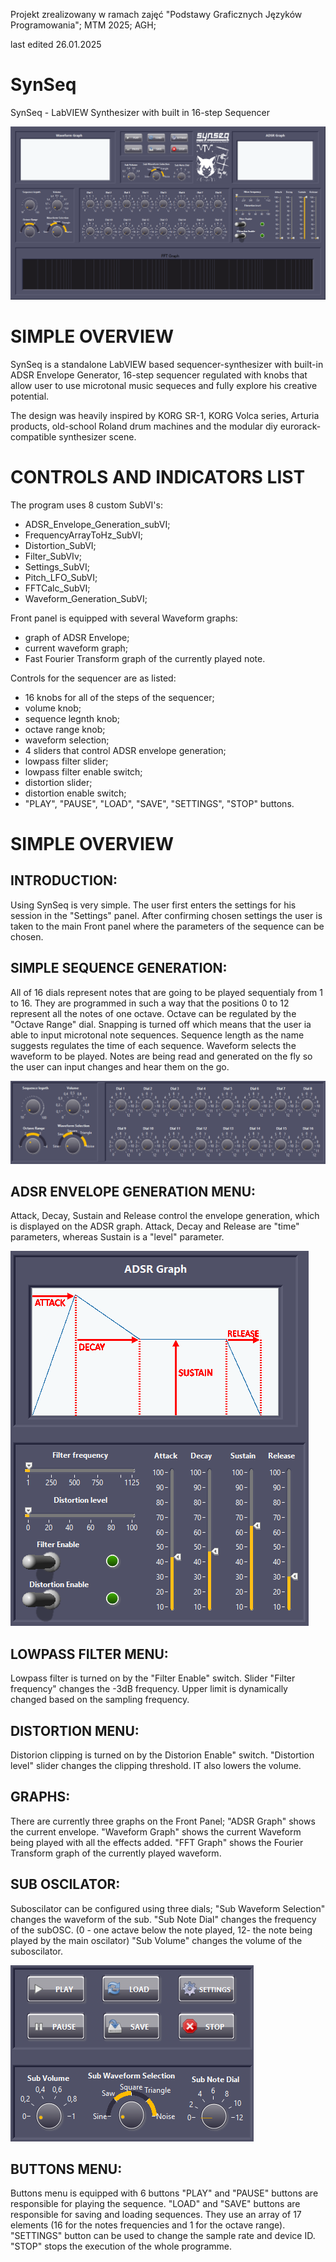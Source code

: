 Projekt zrealizowany w ramach zajęć "Podstawy Graficznych Języków Programowania"; MTM 2025; AGH;
 
last edited 26.01.2025

# SynSeq

SynSeq - LabVIEW Synthesizer with built in 16-step Sequencer


![SynSeq v. 2](./SynSeq_v2/files/synseq_front.png)


# SIMPLE OVERVIEW

SynSeq is a standalone LabVIEW based sequencer-synthesizer with built-in ADSR Envelope Generator, 16-step sequencer regulated with knobs that allow user to use microtonal music sequeces and fully explore his creative potential.

The design was heavily inspired by KORG SR-1, KORG Volca series, Arturia products, old-school Roland drum machines and the modular diy eurorack-compatible synthesizer scene.


# CONTROLS AND INDICATORS LIST

The program uses 8 custom SubVI's:
- ADSR_Envelope_Generation_subVI;
- FrequencyArrayToHz_SubVI;
- Distortion_SubVI;
- Filter_SubVIv;
- Settings_SubVI;
- Pitch_LFO_SubVI;
- FFTCalc_SubVI;
- Waveform_Generation_SubVI;
	

Front panel is equipped with several Waveform graphs:
- graph of ADSR Envelope;
- current waveform graph;
- Fast Fourier Transform graph of the currently played note.

Controls for the sequencer are as listed:
- 16 knobs for all of the steps of the sequencer;
- volume knob;
- sequence legnth knob;
- octave range knob;
- waveform selection;
- 4 sliders that control ADSR envelope generation;
- lowpass filter slider;
- lowpass filter enable switch;
- distortion slider;
- distortion  enable switch;
- "PLAY", "PAUSE", "LOAD", "SAVE", "SETTINGS", "STOP" buttons.


# SIMPLE OVERVIEW

## INTRODUCTION:
Using SynSeq is very simple. The user first enters the settings for his session in the "Settings" panel.
After confirming chosen settings the user is taken to the main Front panel where the parameters of the sequence can be chosen.


## SIMPLE SEQUENCE GENERATION:
All of 16 dials represent notes that are going to be played sequentialy from 1 to 16.
They are programmed in such a way that the positions 0 to 12 represent all the notes of one octave.
Octave can be regulated by the "Octave Range" dial. Snapping is turned off which means that the user ia able to input microtonal note sequences.
Sequence length as the name suggests regulates the time of each sequence.
Waveform selects the waveform to be played. Notes are being read and generated on the fly so the user can input changes and hear them on the go.

![SequenceGeneration](./SynSeq_v2/files/sequence.PNG)


## ADSR ENVELOPE GENERATION MENU:
Attack, Decay, Sustain and Release control the envelope generation, which is displayed on the ADSR graph.
Attack, Decay and Release are "time" parameters, whereas Sustain is a "level" parameter.

![Envelope](./SynSeq_v2/files/ADSR.PNG)


## LOWPASS FILTER MENU:
Lowpass filter is turned on by the "Filter Enable" switch.
Slider "Filter frequency" changes the -3dB frequency. Upper limit is dynamically changed based on the sampling frequency.


## DISTORTION MENU:
Distorion clipping is turned on by the Distorion Enable" switch.
"Distortion level" slider changes the clipping threshold. IT also lowers the volume.


## GRAPHS:
There are currently three graphs on the Front Panel;
"ADSR Graph" shows the current envelope.
"Waveform Graph" shows the current Waveform being played with all the effects added.
"FFT Graph" shows the Fourier Transform graph of the currently played waveform.


## SUB OSCILATOR:
Suboscilator can be configured using three dials;
"Sub Waveform Selection" changes the waveform of the sub.
"Sub Note Dial" changes the frequency of the subOSC. (0 - one actave below the note played, 12- the note being played by the main oscilator)
"Sub Volume" changes the volume of the suboscilator.

![SUbOscilatorButtons](./SynSeq_v2/files/sub_buttons.PNG)


## BUTTONS MENU:
Buttons menu is equipped with 6 buttons
"PLAY" and "PAUSE" buttons are responsible for playing the sequence.
"LOAD" and "SAVE" buttons are responsible for saving and loading sequences. They use an array of 17 elements (16 for the notes frequencies and 1 for the octave range).
"SETTINGS" button can be used to change the sample rate and device ID.
"STOP" stops the execution of the whole programme.
